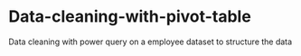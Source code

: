 # Data-cleaning-with-pivot-table
Data cleaning with power query on a employee dataset to structure the data
